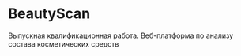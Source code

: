 # BeautyScan
Выпускная квалификационная работа. Веб-платформа по анализу состава косметических средств
